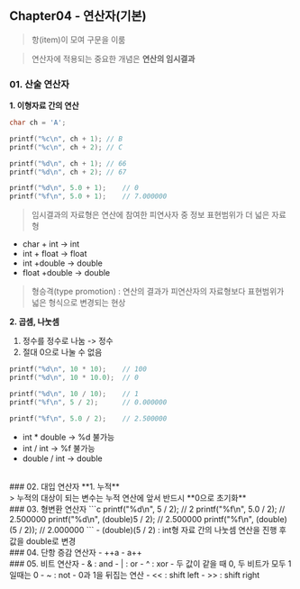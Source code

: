 ## Chapter04 - 연산자(기본)
> 항(item)이 모여 구문을 이룸

> 연산자에 적용되는 중요한 개념은 **연산의 임시결과**

### 01. 산술 연산자
**1. 이형자료 간의 연산** <br/>
```c
char ch = 'A';

printf("%c\n", ch + 1);	// B
printf("%c\n", ch + 2);	// C

printf("%d\n", ch + 1);	// 66
printf("%d\n", ch + 2);	// 67

printf("%d\n", 5.0 + 1);	// 0
printf("%f\n", 5.0 + 1);	// 7.000000
```
> 임시결과의 자료형은 연산에 참여한 피연사자 중 정보 표현범위가 더 넓은 자료형

- char + int -> int
- int + float -> float
- int +double -> double
- float +double -> double

> 형승격(type promotion) : 연산의 결과가 피연산자의 자료형보다 표현범위가 넓은 형식으로 변경되는 현상

**2. 곱셈, 나눗셈** <br/>
1. 정수를 정수로 나눔 -> 정수
2. 절대 0으로 나눌 수 없음

```c
printf("%d\n", 10 * 10);	// 100
printf("%d\n", 10 * 10.0);	// 0

printf("%d\n", 10 / 10);	// 1
printf("%f\n", 5 / 2);		// 0.000000

printf("%f\n", 5.0 / 2);	// 2.500000
```
- int * double -> %d 불가능
- int / int -> %f 불가능
- double / int -> double

<br/>
### 02. 대입 연산자
**1. 누적** <br/>
> 누적의 대상이 되는 변수는 누적 연산에 앞서 반드시 **0으로 초기화**

<br/>
### 03. 형변환 연산자
```c
printf("%d\n", 5 / 2);				// 2
printf("%f\n", 5.0 / 2);			// 2.500000
printf("%d\n", (double)5 / 2);	// 2.500000
printf("%f\n", (double)(5 / 2));	// 2.000000
```
-  (double)(5 / 2) : int형 자료 간의 나눗셈 연산을 진행 후 값을 double로 변경

<br/>
### 04. 단항 증감 연산자
- ++a
- a++

<br/>
### 05. 비트 연산자
- & : and
- | : or
- ^ : xor
	- 두 값이 같을 때 0, 두 비트가 모두 1일때는 0
- ~ : not
	- 0과 1을 뒤집는 연산
- << : shift left
- >> : shift right

